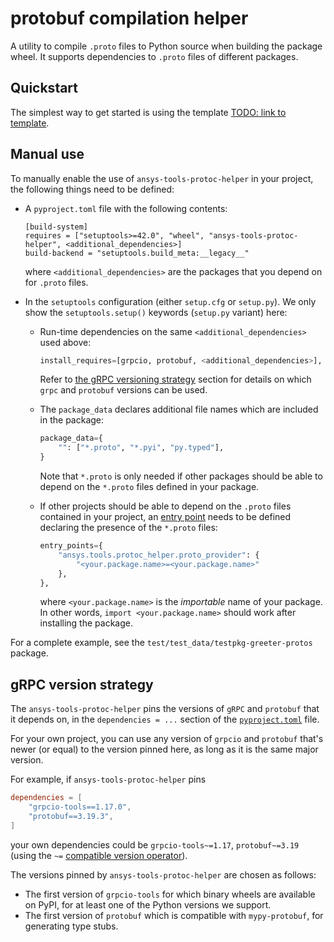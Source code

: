 # protobuf compilation helper

A utility to compile ``.proto`` files to Python source when building the package wheel. It supports dependencies to ``.proto`` files of different packages.

## Quickstart

The simplest way to get started is using the template [TODO: link to template]().

## Manual use

To manually enable the use of `ansys-tools-protoc-helper` in your project, the following things need to be defined:

- A ``pyproject.toml`` file with the following contents:

    ```
    [build-system]
    requires = ["setuptools>=42.0", "wheel", "ansys-tools-protoc-helper", <additional_dependencies>]
    build-backend = "setuptools.build_meta:__legacy__"
    ```

  where ``<additional_dependencies>`` are the packages that you depend on for ``.proto`` files.

- In the ``setuptools`` configuration (either `setup.cfg` or `setup.py`). We only show the ``setuptools.setup()`` keywords (``setup.py`` variant) here:

    - Run-time dependencies on the same ``<additional_dependencies>`` used above:
        ```python
        install_requires=[grpcio, protobuf, <additional_dependencies>],
        ```
      Refer to [the gRPC versioning strategy](#grpc-versioning-strategy) section for details on which ``grpc`` and ``protobuf`` versions can be used.

    - The ``package_data`` declares additional file names which are included in the package:
        ```python
        package_data={
            "": ["*.proto", "*.pyi", "py.typed"],
        }
        ```
      Note that ``*.proto`` is only needed if other packages should be able to depend on the ``*.proto`` files defined in your package.

    - If other projects should be able to depend on the ``.proto`` files contained in your project, an [entry point](https://packaging.python.org/en/latest/specifications/entry-points/) needs to be defined declaring the presence of the ``*.proto`` files:
        ```python
        entry_points={
            "ansys.tools.protoc_helper.proto_provider": {
                "<your.package.name>=<your.package.name>"
            },
        },
        ```
      where ``<your.package.name>`` is the _importable_ name of your package. In other words, ``import <your.package.name>`` should work after installing the package.

For a complete example, see the ``test/test_data/testpkg-greeter-protos`` package.

## gRPC version strategy

The `ansys-tools-protoc-helper` pins the versions of `gRPC` and `protobuf` that it depends on, in the `dependencies = ...` section of the [`pyproject.toml`](pyproject.toml) file.

For your own project, you can use any version of ``grpcio`` and ``protobuf`` that's newer (or equal) to the version pinned here, as long as it is the same major version.

For example, if `ansys-tools-protoc-helper` pins
```toml
dependencies = [
    "grpcio-tools==1.17.0",
    "protobuf==3.19.3",
]
```
your own dependencies could be `grpcio-tools~=1.17`, `protobuf~=3.19` (using the `~=` [compatible version operator](https://www.python.org/dev/peps/pep-0440/#compatible-release)).

The versions pinned by `ansys-tools-protoc-helper` are chosen as follows:
- The first version of `grpcio-tools` for which binary wheels are available on PyPI, for at least one of the Python versions we support.
- The first version of `protobuf` which is compatible with `mypy-protobuf`, for generating type stubs.
